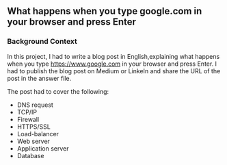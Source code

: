## What happens when you type google.com in your browser and press Enter

### Background Context

In this project, I had to write a blog post in English,explaining what happens when you type https://www.google.com in your browser and press Enter. I had to publish the blog post on Medium or LinkeIn and share the URL of the post in the answer file.

The post had to cover the following:

- DNS request
- TCP/IP
- Firewall
- HTTPS/SSL
- Load-balancer
- Web server
- Application server
- Database

